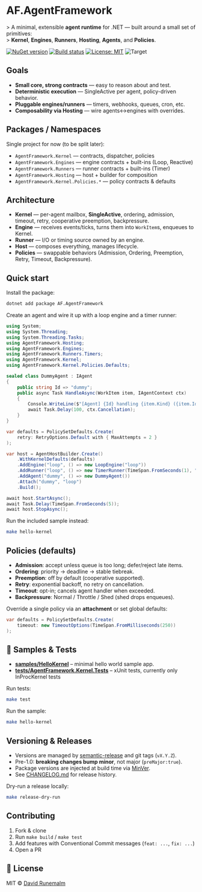 # AF.AgentFramework

\> A minimal, extensible **agent runtime** for .NET — built around a small set of primitives:  
\> **Kernel**, **Engines**, **Runners**, **Hosting**, **Agents**, and **Policies**.

[![NuGet version](https://img.shields.io/nuget/v/AgentFramework.Kernel.svg)](https://www.nuget.org/packages/AgentFramework.Kernel/)
[![Build status](https://github.com/runemalm/AgentFramework.Kernel/actions/workflows/release.yml/badge.svg?branch=master)](https://github.com/runemalm/AgentFramework.Kernel/actions/workflows/release.yml)
[![License: MIT](https://img.shields.io/badge/License-MIT-yellow.svg)](https://opensource.org/licenses/MIT)
![Target](https://img.shields.io/badge/.NET-9.0-512BD4)

## Goals

- **Small core, strong contracts** — easy to reason about and test.  
- **Deterministic execution** — SingleActive per agent, policy-driven behavior.  
- **Pluggable engines/runners** — timers, webhooks, queues, cron, etc.  
- **Composability via Hosting** — wire agents↔engines with overrides.  

## Packages / Namespaces

Single project for now (to be split later):

- `AgentFramework.Kernel` — contracts, dispatcher, policies  
- `AgentFramework.Engines` — engine contracts + built-ins (Loop, Reactive)  
- `AgentFramework.Runners` — runner contracts + built-ins (Timer)  
- `AgentFramework.Hosting` — host + builder for composition  
- `AgentFramework.Kernel.Policies.*` — policy contracts \& defaults  

## Architecture

- **Kernel** — per-agent mailbox, **SingleActive**, ordering, admission, timeout, retry, cooperative preemption, backpressure.  
- **Engine** — receives events/ticks, turns them into `WorkItem`s, enqueues to Kernel.  
- **Runner** — I/O or timing source owned by an engine.  
- **Host** — composes everything, manages lifecycle.  
- **Policies** — swappable behaviors (Admission, Ordering, Preemption, Retry, Timeout, Backpressure).  

## Quick start

Install the package:

```bash
dotnet add package AF.AgentFramework
```

Create an agent and wire it up with a loop engine and a timer runner:

```csharp
using System;
using System.Threading;
using System.Threading.Tasks;
using AgentFramework.Hosting;
using AgentFramework.Engines;
using AgentFramework.Runners.Timers;
using AgentFramework.Kernel;
using AgentFramework.Kernel.Policies.Defaults;

sealed class DummyAgent : IAgent
{
    public string Id => "dummy";
    public async Task HandleAsync(WorkItem item, IAgentContext ctx)
    {
        Console.WriteLine($"[Agent] {Id} handling {item.Kind} ({item.Id})");
        await Task.Delay(100, ctx.Cancellation);
    }
}

var defaults = PolicySetDefaults.Create(
    retry: RetryOptions.Default with { MaxAttempts = 2 }
);

var host = AgentHostBuilder.Create()
    .WithKernelDefaults(defaults)
    .AddEngine("loop", () => new LoopEngine("loop"))
    .AddRunner("loop", () => new TimerRunner(TimeSpan.FromSeconds(1), "Loop Tick"))
    .AddAgent("dummy", () => new DummyAgent())
    .Attach("dummy", "loop")
    .Build();

await host.StartAsync();
await Task.Delay(TimeSpan.FromSeconds(5));
await host.StopAsync();
```

Run the included sample instead:

```bash
make hello-kernel
```

## Policies (defaults)

- **Admission**: accept unless queue is too long; defer/reject late items.  
- **Ordering**: priority → deadline → stable tiebreak.  
- **Preemption**: off by default (cooperative supported).  
- **Retry**: exponential backoff, no retry on cancellation.  
- **Timeout**: opt-in; cancels agent handler when exceeded.  
- **Backpressure**: Normal / Throttle / Shed (shed drops enqueues).  

Override a single policy via an **attachment** or set global defaults:

```csharp
var defaults = PolicySetDefaults.Create(
    timeout: new TimeoutOptions(TimeSpan.FromMilliseconds(250))
);
```

## 🧪 Samples & Tests

- **[samples/HelloKernel](samples/HelloKernel)** – minimal hello world sample app.
- **[tests/AgentFramework.Kernel.Tests](tests/AgentFramework.Kernel.Tests)** – xUnit tests, currently only InProcKernel tests

Run tests:

```bash
make test
```

Run the sample:

```bash
make hello-kernel
```

## Versioning & Releases

- Versions are managed by [semantic-release](https://semantic-release.gitbook.io/) and git tags (`vX.Y.Z`).
- Pre-1.0: **breaking changes bump minor**, not major (`preMajor:true`).
- Package versions are injected at build time via [MinVer](https://github.com/adamralph/minver).
- See [CHANGELOG.md](CHANGELOG.md) for release history.

Dry-run a release locally:

```bash
make release-dry-run
```

## Contributing

1. Fork & clone  
2. Run `make build` / `make test`  
3. Add features with Conventional Commit messages (`feat: ...`, `fix: ...`)  
4. Open a PR

## 📄 License

MIT © [David Runemalm](https://github.com/runemalm)
